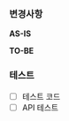 ### 변경사항

<!-- 이 PR에서 어떤점들이 변경되었는지 기술해주세요. 가급적이면 as-is, to-be를 활용해서 작성해주세요 -->
**AS-IS**

**TO-BE**

### 테스트

<!-- 본 변경사항이 테스트가 되었는지 기술해주세요 --> 

- [ ] 테스트 코드
- [ ] API 테스트